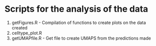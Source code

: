 # Scripts for the analysis of the data 

1. getFigures.R - Compilation of functions to create plots on the data created 
3. celltype_plot.R
4. getUMAPfile.R - Get file to create UMAPS from the predictions made
